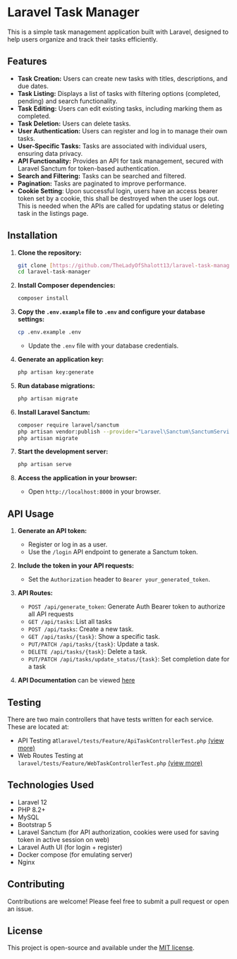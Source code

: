 # Laravel Task Manager

This is a simple task management application built with Laravel, designed to help users organize and track their tasks efficiently.

## Features

* **Task Creation:** Users can create new tasks with titles, descriptions, and due dates.
* **Task Listing:** Displays a list of tasks with filtering options (completed, pending) and search functionality.
* **Task Editing:** Users can edit existing tasks, including marking them as completed.
* **Task Deletion:** Users can delete tasks.
* **User Authentication:** Users can register and log in to manage their own tasks.
* **User-Specific Tasks:** Tasks are associated with individual users, ensuring data privacy.
* **API Functionality:** Provides an API for task management, secured with Laravel Sanctum for token-based authentication.
* **Search and Filtering:** Tasks can be searched and filtered.
* **Pagination:** Tasks are paginated to improve performance.
* **Cookie Setting**: Upon successful login, users have an access bearer token set by a cookie, this shall be destroyed when the user logs out. This is needed when the APIs are called for updating status or deleting task in the listings page.

## Installation

1.  **Clone the repository:**

    ```bash
    git clone [https://github.com/TheLadyOfShalott13/laravel-task-manager.git](https://www.google.com/search?q=https://github.com/TheLadyOfShalott13/laravel-task-manager.git)
    cd laravel-task-manager
    ```

2.  **Install Composer dependencies:**

    ```bash
    composer install
    ```

3.  **Copy the `.env.example` file to `.env` and configure your database settings:**

    ```bash
    cp .env.example .env
    ```

    * Update the `.env` file with your database credentials.

4.  **Generate an application key:**

    ```bash
    php artisan key:generate
    ```

5.  **Run database migrations:**

    ```bash
    php artisan migrate
    ```

6.  **Install Laravel Sanctum:**

    ```bash
    composer require laravel/sanctum
    php artisan vendor:publish --provider="Laravel\Sanctum\SanctumServiceProvider"
    php artisan migrate
    ```

7.  **Start the development server:**

    ```bash
    php artisan serve
    ```

8.  **Access the application in your browser:**

    * Open `http://localhost:8000` in your browser.

## API Usage

1.  **Generate an API token:**
    * Register or log in as a user.
    * Use the `/login` API endpoint to generate a Sanctum token.

2.  **Include the token in your API requests:**
    * Set the `Authorization` header to `Bearer your_generated_token`.

3.  **API Routes:**
    * `POST /api/generate_token`: Generate Auth Bearer token to authorize all API requests
    * `GET /api/tasks`: List all tasks
    * `POST /api/tasks`: Create a new task.
    * `GET /api/tasks/{task}`: Show a specific task.
    * `PUT/PATCH /api/tasks/{task}`: Update a task.
    * `DELETE /api/tasks/{task}`: Delete a task.
    * `PUT/PATCH /api/tasks/update_status/{task}`: Set completion date for a task

4. **API Documentation** can be viewed [here](API-README.md)

## Testing
There are two main controllers that have tests written for each service. These are located at:
* API Testing at`laravel/tests/Feature/ApiTaskControllerTest.php` [(view more)](API-TEST-README.md)
* Web Routes Testing at `laravel/tests/Feature/WebTaskControllerTest.php` [(view more)](WEB-API-README.md)

## Technologies Used

* Laravel 12
* PHP 8.2+
* MySQL
* Bootstrap 5
* Laravel Sanctum (for API authorization, cookies were used for saving token in active session on web)
* Laravel Auth UI (for login + register)
* Docker compose (for emulating server)
* Nginx

## Contributing

Contributions are welcome! Please feel free to submit a pull request or open an issue.

## License

This project is open-source and available under the [MIT license](LICENSE).